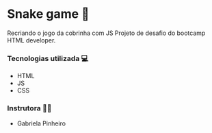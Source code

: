 # Snake game 🐍
Recriando o jogo da cobrinha com JS
Projeto de desafio do bootcamp HTML developer.

### Tecnologias utilizada 💻

- HTML
- JS
- CSS


### Instrutora 👩‍💻

- Gabriela Pinheiro

